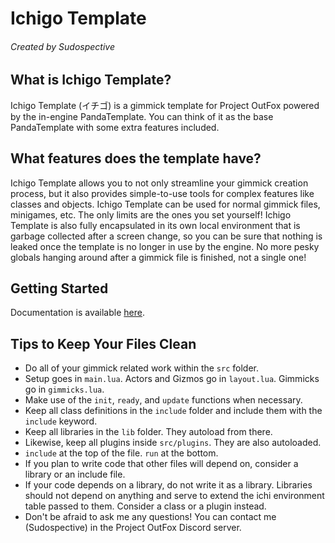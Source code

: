 # Ichigo Template
###### Created by Sudospective


## What is Ichigo Template?
Ichigo Template (イチゴ) is a gimmick template for Project OutFox powered by the in-engine PandaTemplate. You can think of it as the base PandaTemplate with some extra features included.


## What features does the template have?
Ichigo Template allows you to not only streamline your gimmick creation process, but it also provides simple-to-use tools for complex features like classes and objects. Ichigo Template can be used for normal gimmick files, minigames, etc. The only limits are the ones you set yourself! Ichigo Template is also fully encapsulated in its own local environment that is garbage collected after a screen change, so you can be sure that nothing is leaked once the template is no longer in use by the engine. No more pesky globals hanging around after a gimmick file is finished, not a single one!


## Getting Started
Documentation is available [here](https://ichigo-docs.sudospective.net).


## Tips to Keep Your Files Clean
- Do all of your gimmick related work within the `src` folder.
- Setup goes in `main.lua`. Actors and Gizmos go in `layout.lua`. Gimmicks go in `gimmicks.lua`.
- Make use of the `init`, `ready`, and `update` functions when necessary.
- Keep all class definitions in the `include` folder and include them with the `include` keyword.
- Keep all libraries in the `lib` folder. They autoload from there.
- Likewise, keep all plugins inside `src/plugins`. They are also autoloaded.
- `include` at the top of the file. `run` at the bottom.
- If you plan to write code that other files will depend on, consider a library or an include file.
- If your code depends on a library, do not write it as a library. Libraries should not depend on anything and serve to extend the ichi environment table passed to them. Consider a class or a plugin instead.
- Don't be afraid to ask me any questions! You can contact me (Sudospective) in the Project OutFox Discord server.
